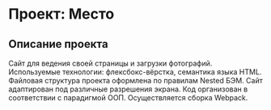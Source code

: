 # Проект: Место

## Описание проекта
Сайт для ведения своей страницы и загрузки фотографий.
Используемые технологии: флексбокс-вёрстка, семантика языка HTML.
Файловая структура проекта оформлена по правилам Nested БЭМ.
Сайт адаптирован под различные разрешения экрана.
Код организован в соответствии с парадигмой ООП.
Осуществляется сборка Webpack.

